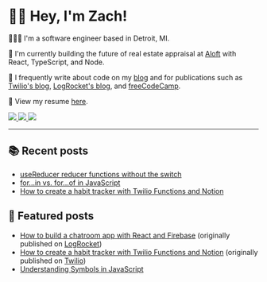 # 👋🏻 Hey, I'm Zach!

👨🏻‍💻 I'm a software engineer based in Detroit, MI.

🏡 I'm currently building the future of real estate appraisal at [Aloft](https://aloftappraisal.com/careers) with React, TypeScript, and Node.

📝 I frequently write about code on my [blog](https://www.zachsnoek.com/blog) and for publications such as [Twilio's blog](https://www.twilio.com/blog/author/zach-snoek), [LogRocket's blog](https://blog.logrocket.com/author/zachsnoek/), and [freeCodeCamp](https://www.freecodecamp.org/news/author/zachsnoek/).

📜 View my resume [here](https://z7k.io/r).

<a href="https://www.zachsnoek.com" target="_blank">
    <img src="https://img.icons8.com/ios-glyphs/32/a5adf7/globe--v1.png"/>
</a>
<a href="https://www.linkedin.com/in/zach-snoek-5b327b179/" target="_blank">
    <img src="https://img.icons8.com/material-outlined/32/a5adf7/linkedin--v1.png"/>
</a>
<a href="https://twitter.com/zach_snoek" target="_blank">
    <img src="https://img.icons8.com/small/32/a5adf7/twitter-squared.png"/>
</a>

---

## 📚 Recent posts

<!-- BLOG POSTS -->

* [useReducer reducer functions without the switch](https://zachsnoek.com/blog/reducer-functions-without-the-switch)
* [for...in vs. for...of in JavaScript](https://zachsnoek.com/blog/for-in-vs-for-of)
* [How to create a habit tracker with Twilio Functions and Notion](https://zachsnoek.com/blog/create-a-habit-tracker-with-twilio-functions-and-notion)

## 🌟 Featured posts

* [How to build a chatroom app with React and Firebase](https://www.zachsnoek.com/blog/how-to-build-chatroom-app-react-firebase) (originally published on [LogRocket](https://blog.logrocket.com/how-to-build-chatroom-app-react-firebase/))
* [How to create a habit tracker with Twilio Functions and Notion](https://www.zachsnoek.com/blog/create-a-habit-tracker-with-twilio-functions-and-notion) (originally published on [Twilio](https://www.twilio.com/blog/create-a-habit-tracker-with-twilio-functions-and-notion))
* [Understanding Symbols in JavaScript](https://www.zachsnoek.com/blog/understanding-symbols-in-javascript)
